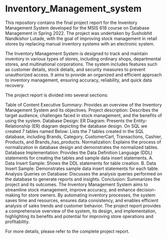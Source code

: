 # Inventory_Management_system
This repository contains the final project report for the Inventory Management System developed for the MSIS 618 course on Database Management in Spring 2022. The project was undertaken by Sushobhit Nandkishor Lutade, with the goal of improving stock management in retail stores by replacing manual inventory systems with an electronic system.

The Inventory Management System is designed to track and maintain inventory in various types of stores, including ordinary shops, departmental stores, and multinational corporations. The system includes features such as customer details, stock details, and security measures to prevent unauthorized access. It aims to provide an organized and efficient approach to inventory management, ensuring accuracy, reliability, and quick data recovery.

The project report is divided into several sections:

Table of Content
Executive Summary: Provides an overview of the Inventory Management System and its objectives.
Project description: Describes the target audience, challenges faced in stock management, and the benefits of using the system.
Database Design: ER Diagram: Presents the Entity-Relationship (ER) diagram depicting the database design.
On SQL we created 7 tables named Below: Lists the 7 tables created in the SQL database, including Brands, Category, CustomerCart, Transactions, Cashier, Products, and Brands_has_products.
Normalization: Explains the process of normalization in database design and demonstrates the normalized tables.
Database Implementation: Provides the Data Definition Language (DDL) statements for creating the tables and sample data insert statements.
A. Data Insert Sample: Shows the DDL statements for table creation.
B. Data Insert Sample: Demonstrates sample data insert statements for each table.
Analysis Queries on Database: Discusses the analysis queries performed on the database to generate reports and insights.
Conclusion: Summarizes the project and its outcomes.
The Inventory Management System aims to streamline stock management, improve accuracy, and enhance decision-making for store owners. By automating inventory processes, the system saves time and resources, ensures data consistency, and enables efficient analysis of sales trends and customer behavior. The project report provides a comprehensive overview of the system, its design, and implementation, highlighting its benefits and potential for improving store operations and profitability.

For more details, please refer to the complete project report.

